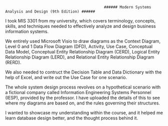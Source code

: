                                                 ###### Modern Systems Analysis and Design (9th Edition) ######

I took MIS 3301 from my university, which covers terminology, concepts, skills, and techniques needed to effectively analyze and design business information systems.

We entirely used Microsoft Visio to draw diagrams as the Context Diagram, Level 0 and 1 Data Flow Diagram (DFD), Activity, Use Case, Conceptual Data Model,
Conceptual Entity Relationship Diagram (CERD), Logical Entity Relationship Diagram (LERD), and Relational Entity Relationship Diagram (RERD). 

We also needed to contruct the Decision Table and Data Dictionary with the help of Excel, and write out the Use Case for one scenario. 

The whole system design process revolves on a hypothetical scenario with a fictional company called Information Engineering Systems Personnel (IESP), 
provided by the professor. I have uploaded the details of this to see where my diagrams are based on, and the rules governing their structures.  

I wanted to showcase my understanding within the course, and it helped me learn database design better, and the thought process behind it.

